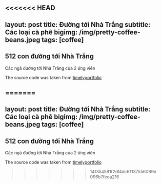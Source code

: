 <<<<<<< HEAD
---
layout: post
title: Đường tới Nhà Trắng
subtitle: Các loại cà phê
bigimg: /img/pretty-coffee-beans.jpeg
tags: [coffee]
---

## 512 con đường tới Nhà Trắng  

Các ngả đường tới Nhà Trắng của 2 ứng viên

The source code was taken from [timelyportfolio](http://timelyportfolio.blogspot.com/2013/04/d3-r-with-rcharts-and-slidify.html)






=======
---
layout: post
title: Đường tới Nhà Trắng
subtitle: Các loại cà phê
bigimg: /img/pretty-coffee-beans.jpeg
tags: [coffee]
---

## 512 con đường tới Nhà Trắng  

Các ngả đường tới Nhà Trắng của 2 ứng viên

The source code was taken from [timelyportfolio](http://timelyportfolio.blogspot.com/2013/04/d3-r-with-rcharts-and-slidify.html)






>>>>>>> 14f354581f2df4dc61137556089d096b7feea216
